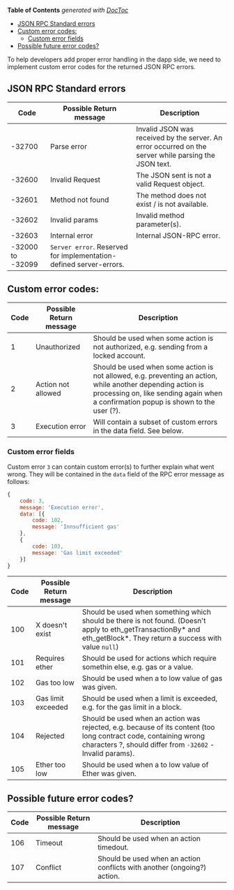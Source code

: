 <!-- START doctoc generated TOC please keep comment here to allow auto update -->
<!-- DON'T EDIT THIS SECTION, INSTEAD RE-RUN doctoc TO UPDATE -->
**Table of Contents**  *generated with [DocToc](https://github.com/thlorenz/doctoc)*

- [JSON RPC Standard errors](#json-rpc-standard-errors)
- [Custom error codes:](#custom-error-codes)
  - [Custom error fields](#custom-error-fields)
- [Possible future error codes?](#possible-future-error-codes)

<!-- END doctoc generated TOC please keep comment here to allow auto update -->

To help developers add proper error handling in the dapp side, we need to implement custom error codes for the returned JSON RPC errors.

## JSON RPC Standard errors

| Code    | Possible Return message | Description |
| --------|-------------------------|-------------|
|-32700 | Parse error       | Invalid JSON was received by the server. An error occurred on the server while parsing the JSON text. |
|-32600 | Invalid Request   | The JSON sent is not a valid Request object. |
|-32601 | Method not found  | The method does not exist / is not available. |
|-32602 | Invalid params    | Invalid method parameter(s). |
|-32603 | Internal error    | Internal JSON-RPC error. |
|-32000 to -32099             | `Server error`. Reserved for implementation-defined server-errors. |

## Custom error codes:

| Code    | Possible Return message | Description |
| --------|-------------------------|-------------|
|1 | Unauthorized       | Should be used when some action is not authorized, e.g. sending from a locked account.
|2 | Action not allowed | Should be used when some action is not allowed, e.g. preventing an action, while another depending action is processing on, like sending again when a confirmation popup is shown to the user (?).
|3 | Execution error    | Will contain a subset of custom errors in the data field. See below. |

### Custom error fields

Custom error `3` can contain custom error(s) to further explain what went wrong.
They will be contained in the `data` field of the RPC error message as follows:

```js
{
    code: 3,
    message: 'Execution error',
    data: [{
        code: 102,
        message: 'Innsufficient gas'
    },
    {
        code: 103,
        message: 'Gas limit exceeded'
    }]
}
```

| Code    | Possible Return message | Description |
| --------|-------------------------|-------------|
|100 | X doesn't exist    | Should be used when something which should be there is not found. (Doesn't apply to eth_getTransactionBy* and eth_getBlock*. They return a success with value `null`)
|101 | Requires ether         | Should be used for actions which require somethin else, e.g. gas or a value.
|102 | Gas too low           | Should be used when a to low value of gas was given.
|103 | Gas limit exceeded   | Should be used when a limit is exceeded, e.g. for the gas limit in a block.
|104 | Rejected           | Should be used when an action was rejected, e.g. because of its content (too long contract code, containing wrong characters ?, should differ from `-32602` - Invalid params).
|105 | Ether too low           | Should be used when a to low value of Ether was given.


## Possible future error codes?

| Code    | Possible Return message | Description |
| --------|-------------------------|-------------|
|106 | Timeout            | Should be used when an action timedout.
|107 | Conflict           | Should be used when an action conflicts with another (ongoing?) action.